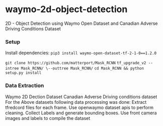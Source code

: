 # waymo-2d-object-detection
2D - Object Detection using Waymo Open Dataset and Canadian Adverse Driving Conditions Dataset

### Setup

Install dependencies:
`pip3 install waymo-open-dataset-tf-2-1-0==1.2.0`

`git clone https://github.com/matterport/Mask_RCNN`
`tf_upgrade_v2 --intree Mask_RCNN/ \--outtree Mask_RCNN/`
`cd Mask_RCNN && python setup.py install`

### Data Extraction
Waymo 2D Dection Dataset
Canadian Adverse Driving conditions dataset
For the Above datasets following data processing was done:
  Extract tfredcord files for each frame.
  Use openwaymo dataset apis to perform cleaning.
  Collect Labels and generate bounding boxes.
  Use front camera images and labels to compile the dataset
